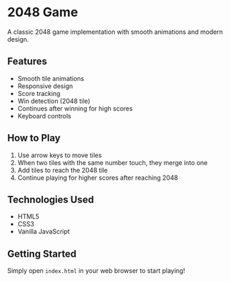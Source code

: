 # 2048 Game

A classic 2048 game implementation with smooth animations and modern design.

## Features

- Smooth tile animations
- Responsive design
- Score tracking
- Win detection (2048 tile)
- Continues after winning for high scores
- Keyboard controls

## How to Play

1. Use arrow keys to move tiles
2. When two tiles with the same number touch, they merge into one
3. Add tiles to reach the 2048 tile
4. Continue playing for higher scores after reaching 2048

## Technologies Used

- HTML5
- CSS3
- Vanilla JavaScript

## Getting Started

Simply open `index.html` in your web browser to start playing!
